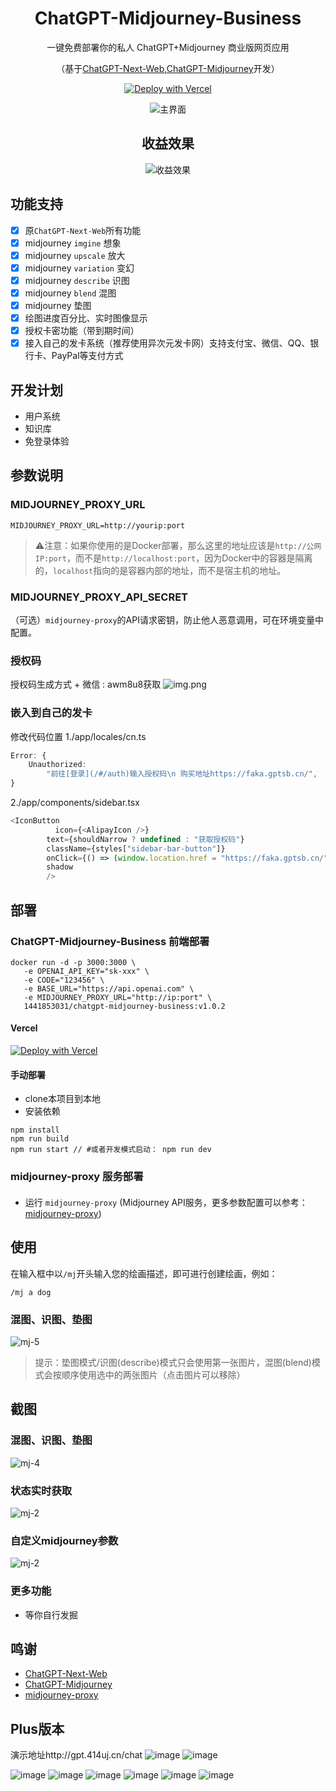 <div align="center">

<h1 align="center">ChatGPT-Midjourney-Business</h1>


一键免费部署你的私人 ChatGPT+Midjourney 商业版网页应用

（基于[ChatGPT-Next-Web](https://github.com/Licoy/ChatGPT-Midjourney.git),[ChatGPT-Midjourney](https://github.com/Licoy/ChatGPT-Midjourney.git)开发）

[//]: # ([QQ交流群]&#40;https://github.com/Licoy/ChatGPT-Midjourney/issues/30&#41; | [赞助项目]&#40;https://licoy.cn/open-sponsor.html&#41; | [PRO版本]&#40;https://github.com/Licoy/ChatGPT-Midjourney-Pro&#41;)

[![Deploy with Vercel](https://img.shields.io/badge/Vercel-部署-00CCCC.svg?logo=vercel)](https://vercel.com/new/clone?repository-url=https://github.com/1441853031/ChatGpt_Midjourney_Business.git&env=OPENAI_API_KEY&env=MIDJOURNEY_PROXY_URL&env=CODE&project-name=chatgpt-midjourney&repository-name=ChatGPT-Midjourney-Business)

[//]: # ([![Deploy with Railway]&#40;https://img.shields.io/badge/MidjourneyProxy-Railway部署-009900.svg?logo=railway&#41;]&#40;https://github.com/novicezk/midjourney-proxy/blob/main/docs/railway-start.md&#41;)

[//]: # ([![WordPress+ChatGPT支持]&#40;https://img.shields.io/badge/WordPress-ChatGPT%20部署-red.svg?logo=wordpress&logoColor=red&style=for-the-badge&#41;]&#40;https://github.com/Licoy/wordpress-theme-puock&#41;)

![主界面](./docs/images/cover.png)
## 收益效果
![收益效果](https://github.com/1441853031/ChatGpt_Midjourney_Business/assets/63350299/076c5efe-ccf2-4fed-8f39-4bf28873257c)

</div>

## 功能支持
- [x] 原`ChatGPT-Next-Web`所有功能
- [x] midjourney `imgine` 想象
- [x] midjourney `upscale` 放大
- [x] midjourney `variation` 变幻
- [x] midjourney `describe` 识图
- [x] midjourney `blend` 混图
- [x] midjourney 垫图
- [x] 绘图进度百分比、实时图像显示
- [x] 授权卡密功能（带到期时间）
- [x] 接入自己的发卡系统（推荐使用异次元发卡网）支持支付宝、微信、QQ、银行卡、PayPal等支付方式
## 开发计划
- 用户系统
- 知识库
- 免登录体验

## 参数说明
### MIDJOURNEY_PROXY_URL
```shell
MIDJOURNEY_PROXY_URL=http://yourip:port
```
> ⚠️注意：如果你使用的是Docker部署，那么这里的地址应该是`http://公网IP:port`，而不是`http://localhost:port`，因为Docker中的容器是隔离的，`localhost`指向的是容器内部的地址，而不是宿主机的地址。


### MIDJOURNEY_PROXY_API_SECRET
（可选）`midjourney-proxy`的API请求密钥，防止他人恶意调用，可在环境变量中配置。

### 授权码
授权码生成方式 + 微信 : awm8u8获取
![img.png](img.png)

### 嵌入到自己的发卡
修改代码位置
1./app/locales/cn.ts
```ts
Error: {
    Unauthorized:
        "前往[登录](/#/auth)输入授权码\n 购买地址https://faka.gptsb.cn/",
}
```
2./app/components/sidebar.tsx
```ts
<IconButton
          icon={<AlipayIcon />}
        text={shouldNarrow ? undefined : "获取授权码"}
        className={styles["sidebar-bar-button"]}
        onClick={() => (window.location.href = "https://faka.gptsb.cn/")}
        shadow
        />
```
## 部署
### ChatGPT-Midjourney-Business 前端部署

[//]: # (#### Docker)
```shell
docker run -d -p 3000:3000 \
   -e OPENAI_API_KEY="sk-xxx" \
   -e CODE="123456" \
   -e BASE_URL="https://api.openai.com" \
   -e MIDJOURNEY_PROXY_URL="http://ip:port" \
   1441853031/chatgpt-midjourney-business:v1.0.2
```
#### Vercel
[![Deploy with Vercel](https://vercel.com/button)](https://vercel.com/new/clone?repository-url=https://github.com/1441853031/ChatGpt_Midjourney_Business.git&env=OPENAI_API_KEY&env=MIDJOURNEY_PROXY_URL&env=CODE&project-name=chatgpt-midjourney&repository-name=ChatGPT-Midjourney-Business)


#### 手动部署
- clone本项目到本地
- 安装依赖
```shell
npm install
npm run build
npm run start // #或者开发模式启动： npm run dev
```
### midjourney-proxy 服务部署
#### 
- 运行 `midjourney-proxy` (Midjourney API服务，更多参数配置可以参考：[midjourney-proxy](https://github.com/novicezk/midjourney-proxy))
## 使用
在输入框中以`/mj`开头输入您的绘画描述，即可进行创建绘画，例如：
```
/mj a dog
```
### 混图、识图、垫图
![mj-5](./docs/images/mj-5.png)
> 提示：垫图模式/识图(describe)模式只会使用第一张图片，混图(blend)模式会按顺序使用选中的两张图片（点击图片可以移除）

## 截图
### 混图、识图、垫图
![mj-4](./docs/images/mj-4.png)
### 状态实时获取
![mj-2](./docs/images/mj-1.png)
### 自定义midjourney参数
![mj-2](./docs/images/mj-2.png)
### 更多功能
- 等你自行发掘

## 鸣谢
- [ChatGPT-Next-Web](https://github.com/Yidadaa/ChatGPT-Next-Web)
- [ChatGPT-Midjourney](https://github.com/Licoy/ChatGPT-Midjourney.git)
- [midjourney-proxy](https://github.com/novicezk/midjourney-proxy)

## Plus版本
演示地址http://gpt.414uj.cn/chat
![image](https://github.com/1441853031/ChatGpt_Midjourney_Business/assets/63350299/b4a46649-6b85-4089-99ad-48facf184ae2)
![image](https://github.com/1441853031/ChatGpt_Midjourney_Business/assets/63350299/fe486c61-91ab-497b-875d-421d1f53411b)

![image](https://github.com/1441853031/ChatGpt_Midjourney_Business/assets/63350299/6d4f9dde-d9d5-40c2-ab92-70f9ebe6e83c)
![image](https://github.com/1441853031/ChatGpt_Midjourney_Business/assets/63350299/5a827969-5d78-4194-9707-2e4a21948c2c)
![image](https://github.com/1441853031/ChatGpt_Midjourney_Business/assets/63350299/0308bb93-868f-4e80-81aa-e2e72505b269)
![image](https://github.com/1441853031/ChatGpt_Midjourney_Business/assets/63350299/8d0f9a69-b8b1-4571-830c-6f9e90b5edd2)
![image](https://github.com/1441853031/ChatGpt_Midjourney_Business/assets/63350299/47752892-12c7-437a-ba48-f616243e5587)
![image](https://github.com/1441853031/ChatGpt_Midjourney_Business/assets/63350299/ba2140ae-be1c-4fe0-80ba-c1f5709613b6)





